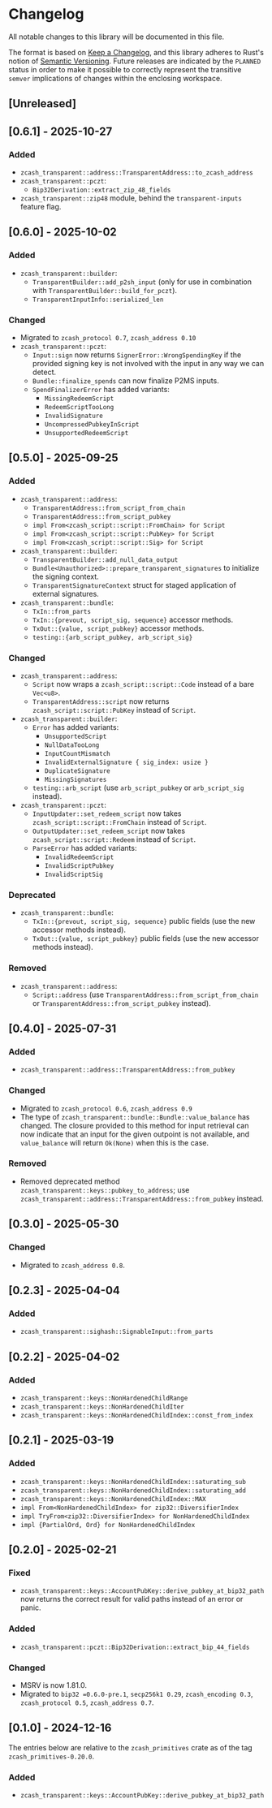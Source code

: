 # Changelog
All notable changes to this library will be documented in this file.

The format is based on [Keep a Changelog](https://keepachangelog.com/en/1.0.0/),
and this library adheres to Rust's notion of
[Semantic Versioning](https://semver.org/spec/v2.0.0.html). Future releases are
indicated by the `PLANNED` status in order to make it possible to correctly
represent the transitive `semver` implications of changes within the enclosing
workspace.

## [Unreleased]

## [0.6.1] - 2025-10-27

### Added
- `zcash_transparent::address::TransparentAddress::to_zcash_address`
- `zcash_transparent::pczt`:
  - `Bip32Derivation::extract_zip_48_fields`
- `zcash_transparent::zip48` module, behind the `transparent-inputs` feature flag.

## [0.6.0] - 2025-10-02

### Added
- `zcash_transparent::builder`:
  - `TransparentBuilder::add_p2sh_input` (only for use in combination with
    `TransparentBuilder::build_for_pczt`).
  - `TransparentInputInfo::serialized_len`

### Changed
- Migrated to `zcash_protocol 0.7`, `zcash_address 0.10`
- `zcash_transparent::pczt`:
  - `Input::sign` now returns `SignerError::WrongSpendingKey` if the provided
    signing key is not involved with the input in any way we can detect.
  - `Bundle::finalize_spends` can now finalize P2MS inputs.
  - `SpendFinalizerError` has added variants:
    - `MissingRedeemScript`
    - `RedeemScriptTooLong`
    - `InvalidSignature`
    - `UncompressedPubkeyInScript`
    - `UnsupportedRedeemScript`

## [0.5.0] - 2025-09-25

### Added
- `zcash_transparent::address`:
  - `TransparentAddress::from_script_from_chain`
  - `TransparentAddress::from_script_pubkey`
  - `impl From<zcash_script::script::FromChain> for Script`
  - `impl From<zcash_script::script::PubKey> for Script`
  - `impl From<zcash_script::script::Sig> for Script`
- `zcash_transparent::builder`:
  - `TransparentBuilder::add_null_data_output`
  - `Bundle<Unauthorized>::prepare_transparent_signatures` to initialize the signing context.
  - `TransparentSignatureContext` struct for staged application of external signatures.
- `zcash_transparent::bundle`:
  - `TxIn::from_parts`
  - `TxIn::{prevout, script_sig, sequence}` accessor methods.
  - `TxOut::{value, script_pubkey}` accessor methods.
  - `testing::{arb_script_pubkey, arb_script_sig}`

### Changed
- `zcash_transparent::address`:
  - `Script` now wraps a `zcash_script::script::Code` instead of a bare `Vec<u8>`.
  - `TransparentAddress::script` now returns `zcash_script::script::PubKey`
    instead of `Script`.
- `zcash_transparent::builder`:
  - `Error` has added variants:
    - `UnsupportedScript`
    - `NullDataTooLong`
    - `InputCountMismatch`
    - `InvalidExternalSignature { sig_index: usize }`
    - `DuplicateSignature`
    - `MissingSignatures`
  - `testing::arb_script` (use `arb_script_pubkey` or `arb_script_sig` instead).
- `zcash_transparent::pczt`:
  - `InputUpdater::set_redeem_script` now takes `zcash_script::script::FromChain`
    instead of `Script`.
  - `OutputUpdater::set_redeem_script` now takes `zcash_script::script::Redeem`
    instead of `Script`.
  - `ParseError` has added variants:
    - `InvalidRedeemScript`
    - `InvalidScriptPubkey`
    - `InvalidScriptSig`

### Deprecated
- `zcash_transparent::bundle`:
  - `TxIn::{prevout, script_sig, sequence}` public fields (use the new accessor
    methods instead).
  - `TxOut::{value, script_pubkey}` public fields (use the new accessor methods
    instead).

### Removed
- `zcash_transparent::address`:
  - `Script::address` (use `TransparentAddress::from_script_from_chain` or
    `TransparentAddress::from_script_pubkey` instead).

## [0.4.0] - 2025-07-31

### Added
- `zcash_transparent::address::TransparentAddress::from_pubkey`

### Changed
- Migrated to `zcash_protocol 0.6`, `zcash_address 0.9`
- The type of `zcash_transparent::bundle::Bundle::value_balance` has changed.
  The closure provided to this method for input retrieval can now indicate that
  an input for the given outpoint is not available, and `value_balance` will
  return `Ok(None)` when this is the case. 

### Removed
- Removed deprecated method `zcash_transparent::keys::pubkey_to_address`;
  use `zcash_transparent::address::TransparentAddress::from_pubkey` instead.

## [0.3.0] - 2025-05-30

### Changed
- Migrated to `zcash_address 0.8`.

## [0.2.3] - 2025-04-04

### Added
- `zcash_transparent::sighash::SignableInput::from_parts`

## [0.2.2] - 2025-04-02

### Added
- `zcash_transparent::keys::NonHardenedChildRange`
- `zcash_transparent::keys::NonHardenedChildIter`
- `zcash_transparent::keys::NonHardenedChildIndex::const_from_index`

## [0.2.1] - 2025-03-19

### Added
- `zcash_transparent::keys::NonHardenedChildIndex::saturating_sub`
- `zcash_transparent::keys::NonHardenedChildIndex::saturating_add`
- `zcash_transparent::keys::NonHardenedChildIndex::MAX`
- `impl From<NonHardenedChildIndex> for zip32::DiversifierIndex`
- `impl TryFrom<zip32::DiversifierIndex> for NonHardenedChildIndex`
- `impl {PartialOrd, Ord} for NonHardenedChildIndex`

## [0.2.0] - 2025-02-21

### Fixed
- `zcash_transparent::keys::AccountPubKey::derive_pubkey_at_bip32_path` now
  returns the correct result for valid paths instead of an error or panic.

### Added
- `zcash_transparent::pczt::Bip32Derivation::extract_bip_44_fields`

### Changed
- MSRV is now 1.81.0.
- Migrated to `bip32 =0.6.0-pre.1`, `secp256k1 0.29`, `zcash_encoding 0.3`,
  `zcash_protocol 0.5`, `zcash_address 0.7`.

## [0.1.0] - 2024-12-16

The entries below are relative to the `zcash_primitives` crate as of the tag
`zcash_primitives-0.20.0`.

### Added
- `zcash_transparent::keys::AccountPubKey::derive_pubkey_at_bip32_path`
